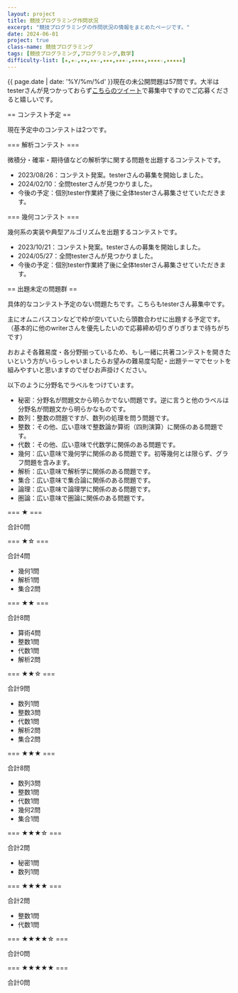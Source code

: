 ```yaml
---
layout: project
title: 競技プログラミング作問状況
excerpt: "競技プログラミングの作問状況の情報をまとめたページです。"
date: 2024-06-01
project: true
class-name: 競技プログラミング
tags: [競技プログラミング,プログラミング,数学]
difficulty-list: [★,★☆,★★,★★☆,★★★,★★★☆,★★★★,★★★★☆,★★★★★]
---
```



{{ page.date | date: '%Y/%m/%d' }}現在の未公開問題は57問です。大半はtesterさんが見つかっておらず[こちらのツイート](https://twitter.com/non_archimedean/status/1787995375405834722)で募集中ですのでご応募くださると嬉しいです。


== コンテスト予定 ==

現在予定中のコンテストは2つです。

=== 解析コンテスト ===

微積分・確率・期待値などの解析学に関する問題を出題するコンテストです。

* 2023/08/26：コンテスト発案。testerさんの募集を開始しました。
* 2024/02/10：全問testerさんが見つかりました。
* 今後の予定：個別tester作業終了後に全体testerさん募集させていただきます。

=== 幾何コンテスト ===

幾何系の実装や典型アルゴリズムを出題するコンテストです。

* 2023/10/21：コンテスト発案。testerさんの募集を開始しました。
* 2024/05/27：全問testerさんが見つかりました。
* 今後の予定：個別tester作業終了後に全体testerさん募集させていただきます。


== 出題未定の問題群 ==

具体的なコンテスト予定のない問題たちです。こちらもtesterさん募集中です。

主にオムニバスコンなどで枠が空いていたら頭数合わせに出題する予定です。（基本的に他のwriterさんを優先したいので応募締め切りぎりぎりまで待ちがちです）

おおよそ各難易度・各分野揃っているため、もし一緒に共著コンテストを開きたいという方がいらっしゃいましたらお望みの難易度勾配・出題テーマでセットを組みやすいと思いますのでぜひお声掛けください。

以下のように分野名でラベルをつけています。
* 秘密：分野名が問題文から明らかでない問題です。逆に言うと他のラベルは分野名が問題文から明らかなものです。
* 数列：整数の問題ですが、数列の処理を問う問題です。
* 整数：その他、広い意味で整数論か算術（四則演算）に関係のある問題です。
* 代数：その他、広い意味で代数学に関係のある問題です。
* 幾何：広い意味で幾何学に関係のある問題です。初等幾何とは限らず、グラフ問題を含みます。
* 解析：広い意味で解析学に関係のある問題です。
* 集合：広い意味で集合論に関係のある問題です。
* 論理：広い意味で論理学に関係のある問題です。
* 圏論：広い意味で圏論に関係のある問題です。

=== ★ ===

合計0問

=== ★☆ ===

合計4問
* 幾何1問
* 解析1問
* 集合2問

=== ★★ ===

合計8問
* 算術4問
* 整数1問
* 代数1問
* 解析2問

=== ★★☆ ===

合計9問
* 数列1問
* 整数3問
* 代数1問
* 解析2問
* 集合2問

=== ★★★ ===

合計8問
* 数列3問
* 整数1問
* 代数1問
* 幾何2問
* 集合1問

=== ★★★☆ ===

合計2問
* 秘密1問
* 数列1問

=== ★★★★ ===

合計2問
* 整数1問
* 代数1問

=== ★★★★☆ ===

合計0問

=== ★★★★★ ===

合計0問

